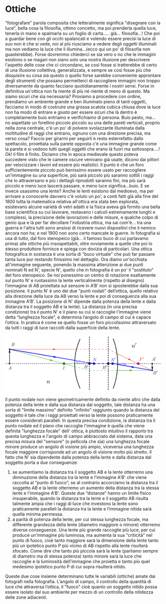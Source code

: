 # Ottiche

"fotografare" parola composita che letteralmente significa "disegnare con la luce", bella cosa la filosofia, ottimo concetto, ma poi prenderla quella luce, tenerla in mano e spalmarla su un foglio di carta….. già… filosofia…!
Che poi a guardar bene con gli occhi spalancati e volendo essere precisi la luce di suo non è che si vede, noi al più riusciamo a vedere degli oggetti illuminati ma non vediamo la luce che li illumina…(ecco qui un po' di filosofia non guasterebbe). Forse dovremmo chiederci se sia vero o no che le immagini esistono o se magari non siano solo una nostra illusione per descrivere l'aspetto delle cose che ci circondano, se così fosse si tratterebbe di certo di una illusione collettiva, generalizzata, e sempre se così fosse più che disquisire su cosa sia questo o quello forse sarebbe conveniente approntare degli strumenti che possano permetterci di raccogliere immagini non troppo diversamente da quanto facciano quotidianamente i nostri sensi. Forse in definitiva un'ottica non fa niente di più né niente di meno di questo.
Ma siamo sicuri che sia necessaria?
Proviamo a procedere con ordine, prendiamo un ambiente grande e ben illuminato pieno di tanti oggetti, facciamo in modo di costruire una grossa scatola cubica chiusa dove la luce non ha modo di entrare e giusto per essere sicuri che là dentro è completamente buio entriamo e verifichiamo di persona. Buio pesto, ma… no aspettate un forellino piccolo piccolo su una delle pareti verticali, proprio nella zona centrale, c'è un po' di polvere svolazzante illuminata dalla moltitudine di raggi che entrano, ognuno con una direzione precisa, ma verso cosa? Faccio per girarmi per seguirli e resto esterrefatto dallo spettacolo, proiettata sulla parete opposta c'è una immagine grande come la parete e si vedono tutti quegli oggetti che erano là fuori ma sottosopra….!
Ok! il film è finito.
Diciamo che in epoca medievale questo poteva succedere visto che le camere oscure venivano già usate, dicono dai pittori per velocizzare i lavori ed essere più realistici. Il punto è che un foro sufficientemente piccolo può benissimo essere usato per raccogliere un'immagine su una superficie, più sarà piccolo più saranno sottili i raggi che lo attraversano e più i dettagli riprodotti saranno fini, ma più sarà piccolo e meno luce lascerà passare, e meno luce significa…buio.
E se invece usassimo una lente?
Anche le lenti esistono dal medioevo, ma per arrivare a conoscerle davvero c'è voluto un po', a conti fatti già alla fine del 1800 tutta la matematica relativa all'ottica era stata ben esplorata, esistevano alcune varietà di vetri adatti e la fisica aveva già fornito una bella base scientifica su cui lavorare, restavano i calcoli estremamente lunghi e complessi, la precisione delle lavorazioni e delle misure, e qualche colpo di genio qua e là per far decollare l'industria ottica, ma sai com'è… tra una guerra e l'altra tutti sono ansiosi di ricevere nuovi dispositivi che il nemico ancora non ha; e nel 1900 non sono certo mancate le guerre.
In fotografia si usa di tutto, dal foro stenopeico (già… il famoso buco di cui parlavamo prima) alle ottiche più insospettabili, oltre ovviamente a quelle che poi lo stesso produttore fornisce e spiega con dovizia di particolari.
Una ottica fotografica in sostanza è una sorta di "buco virtuale" che può far passare tanta luce pur restando finissimo nel dettaglio.
Ora diamo un'occhiata all'immagine seguente, ponendo la massima attenzione ai due punti nominati N ed N', specie N', quello che in fotografia è un po' il "sostituto" del foro stenopeico.
Se noi ponessimo un centro di rotazione esattamente sul punto N’ e ruotassimo la lente verticalmente (rispetto al disegno) l’immagine di AB proiettata sul sensore in A’B’ non si sposterebbe dalla sua posizione. Il punto N' è uno dei due "punti nodali" dell’ottica, quello relativo alla direzione della luce da AB verso la lente e poi di conseguenza alla sua immagine A'B'. La posizione di N' dipende dalla potenza della lente e dalla distanza tra il soggetto AB e la lente).
La distanza (in una precisa condizione) tra il punto N' e il piano su cui si raccoglie l'immagine viene detta “lunghezza focale”, e determina l’angolo di campo di cui è capace l’ottica. In pratica è come se quello fosse un foro piccolissimo attraversato da tutti i raggi di luce raccolti dalla superficie della lente.

![Punti nodali 2](./Ottica/punti&#32;nodali2.png "Punti nodali 2")


Il punto nodale non viene geometricamente definito da niente altro che dalla potenza della lente e dalla sua distanza dal soggetto, tale distanza ha una sorta di "limite massimo" definito "infinito" raggiunto quando la distanza del soggetto è tale che i raggi proiettati verso la lente possono praticamente essere considerati paralleli. In questa precisa condizione, la distanza tra il punto nodale ed il piano che raccoglie l'immagine è quella che viene definita "lunghezza focale" dell' ottica, è piuttosto intuitivo il rapporto tra questa lunghezza e l'angolo di campo abbracciato dal sistema, data una precisa misura del "sensore" (o pellicola che sia) una lunghezza focale minore produce un angolo di visione più ampio, viceversa una lunghezza focale maggiore corrisponde ad un angolo di visione molto più stretto.
Il fatto che N' sia dipendente dalla potenza della lente e dalla distanza dal soggetto porta a due conseguenze:

1. se aumentiamo la distanza tra il soggetto AB e la lente otterremo una diminuzione della distanza tra la lente e l'immagine A'B' che viene raccolta al “punto di fuoco”; se al contrario accorciamo la distanza tra il soggetto AB e la lente otterremo un aumento della distanza tra la stessa lente e l'immagine A'B'. Queste due “distanze” hanno un limite fisico insuperabile, quando la distanza tra la lente e il soggetto AB risulta talmente ampia che i raggi di luce che investono la lente sono praticamente paralleli la distanza tra la lente e l’immagine nitida sarà quella minima permessa.
2. a parità di potenza della lente, per cui stessa lunghezza focale, ma differente grandezza della lente (diametro maggiore o minore) otterremo diverse conseguenze. Una lente più grande raccoglie più luce, per cui produce un'immagine più luminosa, ma aumenta la sua "criticità" nel punto di fuoco, cioè tanto maggiore sarà la dimensione della lente tanto più un ipotetico punto P più vicino di AB rispetto alla lente risulterà sfocato. Come dire che tanto più piccola sarà la lente (parliamo sempre di diametro ma di stessa potenza) tanto minore sarà la luce che raccoglie e la luminosità dell'immagine che proietta e tanto più quel medesimo ipotetico punto P di cui sopra risulterà nitido.

Queste due cose insieme determinano tutte le variabili (ottiche) amate dai fotografi nella fotografia.
L’angolo di campo, il controllo della quantità di luce che attraversa l’ottica, il "fuoco" cioè quanto un soggetto nitido possa essere isolato dal suo ambiente per mezzo di un controllo della nitidezza delle zone adiacenti.
